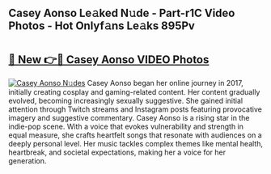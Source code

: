 ## Casey Aonso Le𝚊ked N𝚞de - Part-r1C Video Photos - Hot Onlyf𝚊ns Le𝚊ks 895Pv

# <h2><a href="http://ac29259.deff.icu/?id=Casey+Aonso">🔗 New 👉🔴 Casey Aonso VIDEO Photos</a></h2>

[![Casey Aonso N𝚞des](https://i.imgur.com/rIISA9y.gif)](http://ac29259.deff.icu/?id=Casey+Aonso)
Casey Aonso began her online journey in 2017, initially creating cosplay and gaming-related content. Her content gradually evolved, becoming increasingly sexually suggestive. She gained initial attention through Twitch streams and Instagram posts featuring provocative imagery and suggestive commentary. Casey Aonso is a rising star in the indie-pop scene. With a voice that evokes vulnerability and strength in equal measure, she crafts heartfelt songs that resonate with audiences on a deeply personal level. Her music tackles complex themes like mental health, heartbreak, and societal expectations, making her a voice for her generation.
